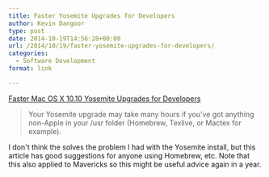 ```yaml
---
title: Faster Yosemite Upgrades for Developers
author: Kevin Dangoor
type: post
date: 2014-10-19T14:56:28+00:00
url: /2014/10/19/faster-yosemite-upgrades-for-developers/
categories:
  - Software Development
format: link

---
```

[Faster Mac OS X 10.10 Yosemite Upgrades for Developers][1]

> Your Yosemite upgrade may take many hours if you’ve got anything non-Apple in your /usr folder (Homebrew, Texlive, or Mactex for example).

I don't think the solves the problem I had with the Yosemite install, but this article has good suggestions for anyone using Homebrew, etc. Note that this also applied to Mavericks so this might be useful advice again in a year.

&nbsp;

 [1]: https://jimlindley.com/blog/yosemite-upgrade-homebrew-tips/